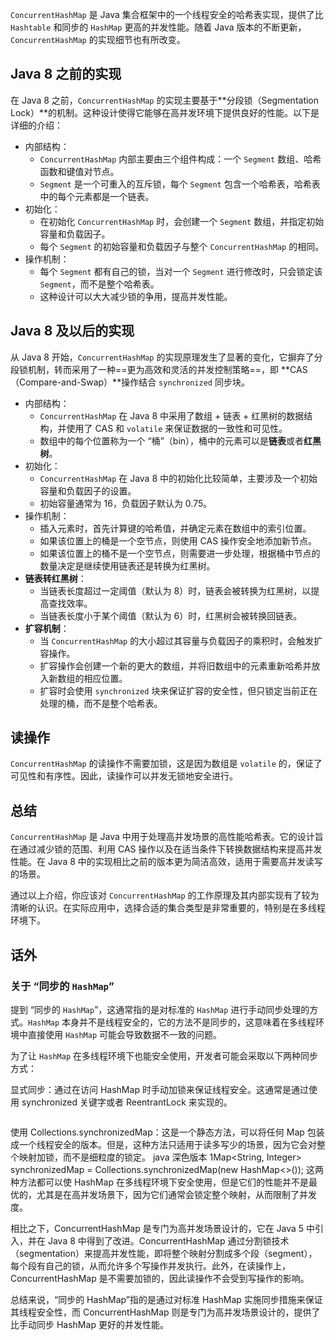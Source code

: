 `ConcurrentHashMap` 是 Java 集合框架中的一个线程安全的哈希表实现，提供了比 `Hashtable` 和同步的 `HashMap` 更高的并发性能。随着 Java 版本的不断更新，`ConcurrentHashMap` 的实现细节也有所改变。



## Java 8 之前的实现

在 Java 8 之前，`ConcurrentHashMap` 的实现主要基于**分段锁（Segmentation Lock）**的机制。这种设计使得它能够在高并发环境下提供良好的性能。以下是详细的介绍：

- 内部结构：
    - `ConcurrentHashMap` 内部主要由三个组件构成：一个 `Segment` 数组、哈希函数和键值对节点。
    - `Segment` 是一个可重入的互斥锁，每个 `Segment` 包含一个哈希表，哈希表中的每个元素都是一个链表。
- 初始化：
    - 在初始化 `ConcurrentHashMap` 时，会创建一个 `Segment` 数组，并指定初始容量和负载因子。
    - 每个 `Segment` 的初始容量和负载因子与整个 `ConcurrentHashMap` 的相同。
- 操作机制：
    - 每个 `Segment` 都有自己的锁，当对一个 `Segment` 进行修改时，只会锁定该 `Segment`，而不是整个哈希表。
    - 这种设计可以大大减少锁的争用，提高并发性能。

## Java 8 及以后的实现

从 Java 8 开始，`ConcurrentHashMap` 的实现原理发生了显著的变化，它摒弃了分段锁机制，转而采用了一种==更为高效和灵活的并发控制策略==，即 **CAS（Compare-and-Swap）**操作结合 `synchronized` 同步块。

- 内部结构：
    - `ConcurrentHashMap` 在 Java 8 中采用了数组 + 链表 + 红黑树的数据结构，并使用了 CAS 和 `volatile` 来保证数据的一致性和可见性。
    - 数组中的每个位置称为一个 “桶”（bin），桶中的元素可以是**链表**或者**红黑树**。
- 初始化：
    - `ConcurrentHashMap` 在 Java 8 中的初始化比较简单，主要涉及一个初始容量和负载因子的设置。
    - 初始容量通常为 16，负载因子默认为 0.75。
- 操作机制：
    - 插入元素时，首先计算键的哈希值，并确定元素在数组中的索引位置。
    - 如果该位置上的桶是一个空节点，则使用 CAS 操作安全地添加新节点。
    - 如果该位置上的桶不是一个空节点，则需要进一步处理，根据桶中节点的数量决定是继续使用链表还是转换为红黑树。
- **链表转红黑树**：
    - 当链表长度超过一定阈值（默认为 8）时，链表会被转换为红黑树，以提高查找效率。
    - 当链表长度小于某个阈值（默认为 6）时，红黑树会被转换回链表。
- **扩容机制**：
    - 当 `ConcurrentHashMap` 的大小超过其容量与负载因子的乘积时，会触发扩容操作。
    - 扩容操作会创建一个新的更大的数组，并将旧数组中的元素重新哈希并放入新数组的相应位置。
    - 扩容时会使用 `synchronized` 块来保证扩容的安全性，但只锁定当前正在处理的桶，而不是整个哈希表。

## 读操作

`ConcurrentHashMap` 的读操作不需要加锁，这是因为数组是 `volatile` 的，保证了可见性和有序性。因此，读操作可以并发无锁地安全进行。

## 总结

`ConcurrentHashMap` 是 Java 中用于处理高并发场景的高性能哈希表。它的设计旨在通过减少锁的范围、利用 CAS 操作以及在适当条件下转换数据结构来提高并发性能。在 Java 8 中的实现相比之前的版本更为简洁高效，适用于需要高并发读写的场景。

通过以上介绍，你应该对 `ConcurrentHashMap` 的工作原理及其内部实现有了较为清晰的认识。在实际应用中，选择合适的集合类型是非常重要的，特别是在多线程环境下。



## 话外

### 关于 “同步的 `HashMap`”

提到 “同步的 `HashMap`”，这通常指的是对标准的 `HashMap` 进行手动同步处理的方式。`HashMap` 本身并不是线程安全的，它的方法不是同步的，这意味着在多线程环境中直接使用 `HashMap` 可能会导致数据不一致的问题。

为了让 `HashMap` 在多线程环境下也能安全使用，开发者可能会采取以下两种同步方式：

显式同步：通过在访问 HashMap 时手动加锁来保证线程安全。这通常是通过使用 synchronized 关键字或者 ReentrantLock 来实现的。

```java
```


使用 Collections.synchronizedMap：这是一个静态方法，可以将任何 Map 包装成一个线程安全的版本。但是，这种方法只适用于读多写少的场景，因为它会对整个映射加锁，而不是细粒度的锁定。
java
深色版本
1Map<String, Integer> synchronizedMap = Collections.synchronizedMap(new HashMap<>());
这两种方法都可以使 HashMap 在多线程环境下安全使用，但是它们的性能并不是最优的，尤其是在高并发场景下，因为它们通常会锁定整个映射，从而限制了并发度。

相比之下，ConcurrentHashMap 是专门为高并发场景设计的，它在 Java 5 中引入，并在 Java 8 中得到了改进。ConcurrentHashMap 通过分割锁技术（segmentation）来提高并发性能，即将整个映射分割成多个段（segment），每个段有自己的锁，从而允许多个写操作并发执行。此外，在读操作上，ConcurrentHashMap 是不需要加锁的，因此读操作不会受到写操作的影响。

总结来说，“同步的 HashMap”指的是通过对标准 HashMap 实施同步措施来保证其线程安全性，而 ConcurrentHashMap 则是专门为高并发场景设计的，提供了比手动同步 HashMap 更好的并发性能。